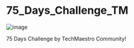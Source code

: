 
# 75_Days_Challenge_TM
![image](https://user-images.githubusercontent.com/30803934/160229016-bb5df9b5-9c2a-4ba7-b0c9-8fb6d0d97f91.png)

75 Days Challenge by TechMaestro Community!
